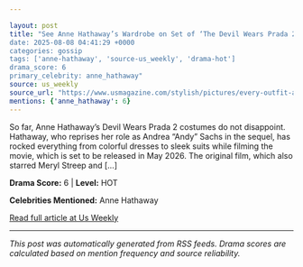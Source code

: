 ```yaml
---

layout: post
title: "See Anne Hathaway’s Wardrobe on Set of ‘The Devil Wears Prada 2’
date: 2025-08-08 04:41:29 +0000
categories: gossip
tags: ['anne-hathaway', 'source-us_weekly', 'drama-hot']
drama_score: 6
primary_celebrity: anne_hathaway"
source: us_weekly
source_url: "https://www.usmagazine.com/stylish/pictures/every-outfit-anne-hathaway-wore-while-filming-the-devil-wears-prada-2/"
mentions: {'anne_hathaway': 6}
---
```



So far, Anne Hathaway’s Devil Wears Prada 2 costumes do not disappoint. Hathaway, who reprises her role as Andrea “Andy” Sachs in the sequel, has rocked everything from colorful dresses to sleek suits while filming the movie, which is set to be released in May 2026. The original film, which also starred Meryl Streep and […]

**Drama Score:** 6 | **Level:** HOT

**Celebrities Mentioned:** Anne Hathaway

[Read full article at Us Weekly](https://www.usmagazine.com/stylish/pictures/every-outfit-anne-hathaway-wore-while-filming-the-devil-wears-prada-2/)

---


*This post was automatically generated from RSS feeds. Drama scores are calculated based on mention frequency and source reliability.*
